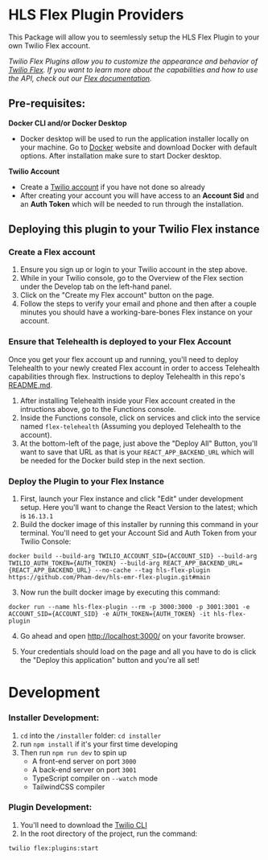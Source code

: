 # HLS Flex Plugin Providers

This Package will allow you to seemlessly setup the HLS Flex Plugin to your own Twilio Flex account. 

*Twilio Flex Plugins allow you to customize the appearance and behavior of [Twilio Flex](https://www.twilio.com/flex). If you want to learn more about the capabilities and how to use the API, check out our [Flex documentation](https://www.twilio.com/docs/flex).*
## **Pre-requisites:**
**Docker CLI and/or Docker Desktop**
- Docker desktop will be used to run the application installer locally on your machine. Go to [Docker](https://www.docker.com/products/docker-desktop) website and download Docker with default options. After installation make sure to start Docker desktop.

**Twilio Account**
- Create a [Twilio account](https://www.twilio.com/try-twilio) if you have not done so already
- After creating your account you will have access to an **Account Sid** and an **Auth Token** which will be needed to run through the installation.
## **Deploying this plugin to your Twilio Flex instance**
### Create a Flex account

1. Ensure you sign up or login to your Twilio account in the step above.
2. While in your Twilio console, go to the Overview of the Flex section under the Develop tab on the left-hand panel.
3. Click on the "Create my Flex account" button on the page.
4. Follow the steps to verify your email and phone and then after a couple minutes you should have a working-bare-bones Flex instance on your account.

### Ensure that Telehealth is deployed to your Flex Account
Once you get your flex account up and running, you'll need to deploy Telehealth to your newly created Flex account in order to access Telehealth capabilities through flex. Instructions to deploy Telehealth in this repo's [README.md](https://github.com/Pham-dev/telehealth-v2).
1. After installing Telehealth inside your Flex account created in the intructions above, go to the Functions console.
2. Inside the Functions console, click on services and click into the service named ```flex-telehealth``` (Assuming you deployed Telehealth to the account).
3. At the bottom-left of the page, just above the "Deploy All" Button, you'll want to save that URL as that is your ```REACT_APP_BACKEND_URL``` which will be needed for the Docker build step in the next section.

### Deploy the Plugin to your Flex Instance

1. First, launch your Flex instance and click "Edit" under development setup.  Here you'll want to change the React Version to the latest; which is ```16.13.1```
2. Build the docker image of this installer by running this command in your terminal.  You'll need to get your Account Sid and Auth Token from your Twilio Console:
```
docker build --build-arg TWILIO_ACCOUNT_SID={ACCOUNT_SID} --build-arg TWILIO_AUTH_TOKEN={AUTH_TOKEN} --build-arg REACT_APP_BACKEND_URL={REACT_APP_BACKEND_URL} --no-cache --tag hls-flex-plugin https://github.com/Pham-dev/hls-emr-flex-plugin.git#main
```
3. Now run the built docker image by executing this command:
```
docker run --name hls-flex-plugin --rm -p 3000:3000 -p 3001:3001 -e ACCOUNT_SID={ACCOUNT_SID} -e AUTH_TOKEN={AUTH_TOKEN} -it hls-flex-plugin 
```
4. Go ahead and open [http://localhost:3000/](http://localhost:3000/) on your favorite browser.

5. Your credentials should load on the page and all you have to do is click the "Deploy this application" button and you're all set!

 # Development

### Installer Development:
1.  ```cd``` into the ```/installer``` folder: ```cd installer```
2. run ```npm install``` if it's your first time developing
3. Then run ```npm run dev``` to spin up
    - A front-end server on port ```3000```
    - A back-end server on port ```3001```
    - TypeScript compiler on ```--watch``` mode
    - TailwindCSS compiler

### Plugin Development:
1. You'll need to download the [Twilio CLI](https://www.twilio.com/docs/twilio-cli/quickstart)
2. In the root directory of the project, run the command:
```
twilio flex:plugins:start
```
